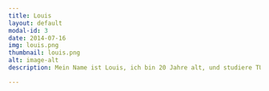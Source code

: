 ```yaml
---
title: Louis
layout: default
modal-id: 3
date: 2014-07-16
img: louis.png
thumbnail: louis.png
alt: image-alt
description: Mein Name ist Louis, ich bin 20 Jahre alt, und studiere TUM-BWL im dritten Semester. Ich bin seid Frühling 2018 Mitglied bei Townbee und kümmere mich vor allem um den praktischen Teil der Imkerei. In dieser Position bekomme ich nicht nur die Möglichkeit, viel über Bienen und die Natur zu lernen, sondern habe auch die Möglichkeit Flüchtlinge kennen zu lernen, mit ihnen zu arbeiten und Zeit zu verbringen, und so viel von ihnen über den tatsächlichen Alltag eines Geflüchteten in Deutschland abseits der eher negativen Medienmeinungen zu lernen. Es ist für mich ein nettes Hobby bei Townbee zu helfen und eine gute Abwechslung zum klassischen Unialltag.

---
```

